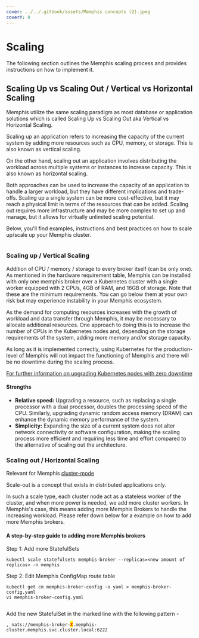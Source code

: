 ```yaml
---
cover: ../../.gitbook/assets/Memphis concepts (2).jpeg
coverY: 0
---
```


# Scaling

The following section outlines the Memphis scaling process and provides instructions on how to implement it.

## Scaling Up vs Scaling Out / Vertical vs Horizontal Scaling

Memphis utilize the same scaling paradigm as most database or application solutions which is called Scaling Up vs Scaling Out aka Vertical vs Horizontal Scaling.

Scaling up an application refers to increasing the capacity of the current system by adding more resources such as CPU, memory, or storage. This is also known as vertical scaling.

On the other hand, scaling out an application involves distributing the workload across multiple systems or instances to increase capacity. This is also known as horizontal scaling.

Both approaches can be used to increase the capacity of an application to handle a larger workload, but they have different implications and trade-offs. Scaling up a single system can be more cost-effective, but it may reach a physical limit in terms of the resources that can be added. Scaling out requires more infrastructure and may be more complex to set up and manage, but it allows for virtually unlimited scaling potential.

Below, you'll find examples, instructions and best practices on how to scale up/scale up your Memphis cluster.

<figure><img src="../../.gitbook/assets/scale up vs out.jpeg" alt=""><figcaption></figcaption></figure>

### Scaling up / Vertical Scaling

Addition of CPU / memory / storage to every broker itself (can be only one). As mentioned in the hardware requirement table, Memphis can be installed with only one memphis broker over a Kubernetes cluster with a single worker equipped with 2 CPUs, 4GB of RAM, and 16GB of storage. Note that these are the minimum requirements. You can go below them at your own risk but may experience instability in your Memphis ecosystem.

As the demand for computing resources increases with the growth of workload and data transfer through Memphis, it may be necessary to allocate additional resources. One approach to doing this is to increase the number of CPUs in the Kubernetes nodes and, depending on the storage requirements of the system, adding more memory and/or storage capacity.

As long as it is implemented correctly, using Kubernetes for the production-level of Memphis will not impact the functioning of Memphis and there will be no downtime during the scaling process.

[For further information on upgrading Kubernetes nodes with zero downtime](https://cloud.google.com/blog/products/containers-kubernetes/kubernetes-best-practices-upgrading-your-clusters-with-zero-downtime)

#### Strengths

* **Relative speed:** Upgrading a resource, such as replacing a single processor with a dual processor, doubles the processing speed of the CPU. Similarly, upgrading dynamic random access memory (DRAM) can enhance the dynamic memory performance of the system.
* **Simplicity:** Expanding the size of a current system does not alter network connectivity or software configuration, making the scaling process more efficient and requiring less time and effort compared to the alternative of scaling out the architecture.

### Scaling out / Horizontal Scaling

<!-- {% hint style="info" %} -->
Relevant for Memphis [cluster-mode](https://docs.memphis.dev/memphis/deployment/kubernetes#step-1-installation)
<!-- {% endhint %} -->

Scale-out is a concept that exists in distributed applications only.

In such a scale type, each cluster node act as a stateless worker of the cluster, and when more power is needed, we add more cluster workers. In Memphis's case, this means adding more Memphis Brokers to handle the increasing workload. Please refer down below for a example on how to add more Memphis brokers.

#### A step-by-step guide to adding more Memphis brokers

Step 1: Add more StatefulSets

```
kubectl scale statefulsets memphis-broker --replicas=<new amount of replicas> -n memphis
```

Step 2: Edit Memphis ConfigMap route table

```
kubectl get cm memphis-broker-config -o yaml > memphis-broker-config.yaml
vi memphis-broker-config.yaml
```

<figure><img src="../../.gitbook/assets/Screen Shot 2022-11-13 at 17.08.25.png" alt=""><figcaption></figcaption></figure>

Add the new StatefulSet in the marked line with the following pattern -

`, nats://memphis-broker-`<mark style="color:red;">**`X`**</mark>`.memphis-cluster.memphis.svc.cluster.local:6222`

